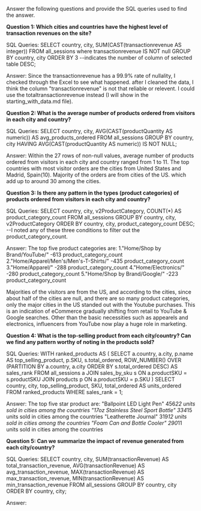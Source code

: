 Answer the following questions and provide the SQL queries used to find the answer.

    
**Question 1: Which cities and countries have the highest level of transaction revenues on the site?**


SQL Queries:
            SELECT
                country,
                city,
              	SUM(CAST(transactionrevenue AS integer))
            FROM
                all_sessions
            where transactionrevenue IS NOT null
            GROUP BY
                country,
                city
            ORDER BY 3
            --indicates the number of column of selected table
                DESC;


Answer:
Since the transactionrevenue has a 99.9% rate of nullality, I checked through the Excel to see what happened. 
after I cleaned the data, I think the column "transactionrevenue" is not that reliable or relevent. I could 
use the totaltransactionrevenue instead (I will show in the starting_with_data.md file).



**Question 2: What is the average number of products ordered from visitors in each city and country?**


SQL Queries:
            SELECT 
              country,
              city,
              AVG(CAST(productQuantity AS numeric)) AS avg_products_ordered
            FROM 
              all_sessions
            GROUP BY 
              country, 
              city
            HAVING AVG(CAST(productQuantity AS numeric)) IS NOT NULL;


Answer:
Within the 27 rows of non-null values, average number of products ordered from visitors in each city and country ranged from 1 to 11. The top countries with most visitor orders are the cities from United States and Madrid, Spain(10). Majority of the orders are from cities of the US.
which add up to around 30 among the cities.


**Question 3: Is there any pattern in the types (product categories) of products ordered from visitors in each city and country?**


SQL Queries:
            SELECT
                country,
                city,
                v2ProductCategory,
                COUNT(*) AS product_category_count
            FROM
                all_sessions
            GROUP BY
                country,
                city,
                v2ProductCategory
            ORDER BY
                country,
                city,
                product_category_count DESC;
                --I noted any of these three conditions to filter out the product_category_count.

Answer:
The top five product categories are:
1."Home/Shop by Brand/YouTube/"                                -613 product_category_count
2."Home/Apparel/Men's/Men's-T-Shirts/"                         -435 product_category_count
3."Home/Apparel/"                                              -288 product_category_count
4."Home/Electronics/"                                          -280 product_category_count
5."Home/Shop by Brand/Google/"                                 -223 product_category_count

Majorities of the visitors are from the US, and according to the cities, since about half of the cities are null, and there are so many 
product categories, only the major cities in the US standed out with the Youtube purchases. This is an indication of eCommerce gradually shifting from retail to YouTube & Google searches. Other than the basic necessities such as appearels and electronics, influencers from
YouTube now play a huge role in marketing.


**Question 4: What is the top-selling product from each city/country? Can we find any pattern worthy of noting in the products sold?**


SQL Queries:
WITH ranked_products AS (
    SELECT
        a.country,
        a.city,
        p.name AS top_selling_product,
        p.SKU,
        s.total_ordered,
        ROW_NUMBER() OVER (PARTITION BY a.country, a.city ORDER BY s.total_ordered DESC) AS sales_rank
    FROM
        all_sessions a
    JOIN
        sales_by_sku s ON a.productSKU = s.productSKU
    JOIN
        products p ON a.productSKU = p.SKU
)
SELECT
    country,
    city,
    top_selling_product,
    SKU,
    total_ordered AS units_ordered
FROM
    ranked_products
WHERE
    sales_rank = 1;



Answer:
The top five star product are:
"Ballpoint LED Light Pen"                                       456*22 units sold in cities among the countries
"17oz Stainless Steel Sport Bottle"                             334*15 units sold in cities among the countries
"Leatherette Journal"                                           319*12 units sold in cities among the countries
"Foam Can and Bottle Cooler"                                   290*11 units sold in cities among the countries 


**Question 5: Can we summarize the impact of revenue generated from each city/country?**

SQL Queries:
SELECT
    country,
    city,
    SUM(transactionRevenue) AS total_transaction_revenue,
    AVG(transactionRevenue) AS avg_transaction_revenue,
    MAX(transactionRevenue) AS max_transaction_revenue,
    MIN(transactionRevenue) AS min_transaction_revenue
FROM
    all_sessions
GROUP BY
    country,
    city
ORDER BY
    country,
    city;



Answer:







